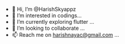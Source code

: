 - 👋 Hi, I’m @HarishSkyappz
- 👀 I’m interested in codings...
- 🌱 I’m currently exploring flutter ...
- 💞️ I’m looking to collaborate  ...
- 📫  Reach me on harishnayac@gmail.com ...

<!---
HarishSkyappz/HarishSkyappz is a ✨ special ✨ repository because its `README.md` (this file) appears on your GitHub profile.
You can click the Preview link to take a look at your changes.
--->
